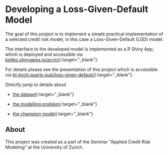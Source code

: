 # Developing a Loss-Given-Default Model

The goal of this project is to implement a simple practical implementation of
a selected credit risk model, in this case a Loss-Given-Default (LGD) model.

The interface to the developed model is implemented as a R Shiny App, which is
deployed and accessible via [betiko.shinyapps.io/acrm/](https://betiko.shinyapps.io/acrm/){:target="_blank"}.

For details please see the presentation of this project which is accessible via
[bt-koch.quarto.pub/loss-given-default/](https://bt-koch.quarto.pub/loss-given-default/#/title-slide){:target="_blank"}.

Directly jump to details about

- [the dataset](https://bt-koch.quarto.pub/loss-given-default/#/the-dataset){:target="_blank"}

- [the modelling problem](https://bt-koch.quarto.pub/loss-given-default/#/modelling){:target="_blank"}

- [the champion model](https://bt-koch.quarto.pub/loss-given-default/#/the-champion-model){:target="_blank"}

## About

This project was created as a part of the Seminar "Applied Credit Risk Modeling"
at the University of Zurich.
